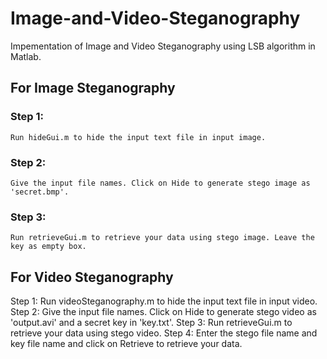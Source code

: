 # Image-and-Video-Steganography
Impementation of Image and Video Steganography using LSB algorithm in Matlab.

## For Image Steganography
### Step 1: 
```
Run hideGui.m to hide the input text file in input image.
```
### Step 2: 
```
Give the input file names. Click on Hide to generate stego image as 'secret.bmp'.
```
### Step 3: 
```
Run retrieveGui.m to retrieve your data using stego image. Leave the key as empty box.
```

## For Video Steganography
Step 1: Run videoSteganography.m to hide the input text file in input video.
Step 2: Give the input file names. Click on Hide to generate stego video as 'output.avi' and a secret key in 'key.txt'.
Step 3: Run retrieveGui.m to retrieve your data using stego video.
Step 4: Enter the stego file name and key file name and click on Retrieve to retrieve your data.
